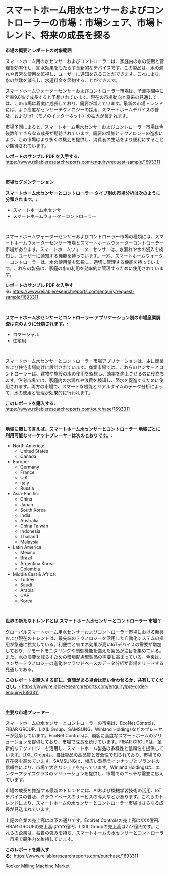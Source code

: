 <p><h1>スマートホーム用水センサーおよびコントローラーの市場：市場シェア、市場トレンド、将来の成長を探る</h1></p><p><strong>市場の概要とレポートの対象範囲</strong></p>
<p><p>スマートホーム用の水センサーおよびコントローラーは、家庭内の水の使用と管理を効率化し、節水効果をもたらす革新的なデバイスです。この製品は、水の漏れや異常な使用を監視し、ユーザーに通知を送ることができます。これにより、水の無駄を減らし、水道料金を節約することができます。</p><p>スマートホームウォーターセンサーおよびコントローラー市場は、予測期間中に年率9.8％で成長すると予想されています。現在の市場動向と将来の見通しでは、この市場は着実に成長しており、需要が増えています。最新の市場トレンドには、より高度なセンサーテクノロジーの採用、スマートホームデバイスの普及、およびIoT（モノのインターネット）の拡大が含まれます。</p><p>市場予測によると、スマートホーム用水センサーおよびコントローラー市場は今後数年でさらなる成長が期待されています。需要の増加とテクノロジーの進歩により、この市場はより多くの機会を提供し、消費者の生活をより便利にすることが期待されています。</p></p>
<p><strong>レポートのサンプル PDF を入手する:</strong> <a href="https://www.reliableresearchreports.com/enquiry/request-sample/1693311">https://www.reliableresearchreports.com/enquiry/request-sample/1693311</a></p>
<p>&nbsp;</p>
<p><strong>市場セグメンテーション</strong></p>
<p><strong>スマートホーム水センサーとコントローラー タイプ別の市場分析は次のように分類されます。:</strong></p>
<p><ul><li>スマートホーム水センサー</li><li>スマートホームウォーターコントローラー</li></ul></p>
<p>&nbsp;</p>
<p><p>スマートホームウォーターセンサーおよびコントローラー市場の種類には、スマートホームウォーターセンサー市場とスマートホームウォーターコントローラー市場があります。スマートホームウォーターセンサーは、水漏れや水の浸入を検知し、ユーザーに通知する機能を持っています。一方、スマートホームウォーターコントローラーは、水の使用量を監視し、適切に管理する機能を持っています。これらの製品は、家庭の水の利用を効率的に管理するために使用されています。</p></p>
<p><strong>レポートのサンプル PDF を入手する:</strong>&nbsp;<a href="https://www.reliableresearchreports.com/enquiry/request-sample/1693311">https://www.reliableresearchreports.com/enquiry/request-sample/1693311</a></p>
<p>&nbsp;</p>
<p><strong> スマートホーム水センサーとコントローラー アプリケーション別の市場産業調査は次のように分類されます。:</strong></p>
<p><ul><li>コマーシャル</li><li>住宅用</li></ul></p>
<p>&nbsp;</p>
<p><p>スマートホーム水センサーとコントローラー市場アプリケーションは、主に商業および住宅市場向けに設計されています。商業市場では、これらのセンサーとコントローラーは、建物や施設の水の使用を監視し、効率を向上させるのに役立ちます。住宅市場では、家庭内の水漏れや浪費を検知し、節水を促進するために使用されます。両方の市場で、スマートな機能とリアルタイムのデータ分析によって、水の使用と管理が効果的に行われます。</p></p>
<p><strong>このレポートを購入する:</strong>&nbsp; <a href="https://www.reliableresearchreports.com/purchase/1693311">https://www.reliableresearchreports.com/purchase/1693311</a></p>
<p>&nbsp;</p>
<p><strong>地域に関して言えば、スマートホーム水センサーとコントローラー 地域ごとに利用可能なマーケットプレーヤーは次のとおりです。:</strong></p>
<p><ul>
    <li>
        North America:
        <ul>
            <li>United States</li>
            <li>Canada</li>
        </ul>
    </li>
    <li>
        Europe:
        <ul>
            <li>Germany</li>
            <li>France</li>
            <li>U.K.</li>
            <li>Italy</li>
            <li>Russia</li>
        </ul>
    </li>
    <li>
        Asia-Pacific:
        <ul>
            <li>China</li>
            <li>Japan</li>
            <li>South Korea</li>
            <li>India</li>
            <li>Australia</li>
            <li>China Taiwan</li>
            <li>Indonesia</li>
            <li>Thailand</li>
            <li>Malaysia</li>
        </ul>
    </li>
    <li>
        Latin America:
        <ul>
            <li>Mexico</li>
            <li>Brazil</li>
            <li>Argentina Korea</li>
            <li>Colombia</li>
        </ul>
    </li>
    <li>
        Middle East & Africa:
        <ul>
            <li>Turkey</li>
            <li>Saudi</li>
            <li>Arabia</li>
            <li>UAE</li>
            <li>Korea</li>
        </ul>
    </li>
    </ul></p>
<p>&nbsp;</p>
<p><strong>世界の新たなトレンドとは スマートホーム水センサーとコントローラー 市場？</strong></p>
<p><p>グローバルスマートホーム用水センサーおよびコントローラー市場における新興および現在のトレンドは、最先端のテクノロジーを活用した自動化システムの採用が急速に拡大している。利便性と省エネ効果が高いIoTデバイスの需要が増加しており、リモートモニタリングや制御機能を備えた製品が注目を集めている。また、水の浪費を減らすための環境配慮型製品の需要も高まっている。今後は、センサーテクノロジーの進化やクラウドベースのデータ分析が市場をリードする見通しである。</p></p>
<p><strong>このレポートを購入する前に、質問がある場合は問い合わせるか、共有してください。</strong>- <a href="https://www.reliableresearchreports.com/enquiry/pre-order-enquiry/1693311">https://www.reliableresearchreports.com/enquiry/pre-order-enquiry/1693311</a></p>
<p>&nbsp;</p>
<p><strong>主要な市場プレーヤー</strong></p>
<p><p>スマートホームの水センサーとコントローラーの市場は、EcoNet Controls、FIBAR GROUP、LIXIL Group、SAMSUNG、Winland Holdingsなどのプレーヤーが競争しています。EcoNet Controlsは、顧客に高度なスマートホームのソリューションを提供しており、市場で成長を続けています。FIBAR GROUPは、革新的なテクノロジーを活用し、スマートホーム製品の多様性と信頼性を提供しています。LIXIL Groupは、自社製品の高品質と安全性で知られており、市場での存在感を高めています。SAMSUNGは、幅広い製品ラインナップとブランドの信頼性により、市場で大きなシェアを持っています。Winland Holdingsは、エンタープライズクラスのソリューションを提供し、市場でのニッチな需要に応えています。</p><p>市場の成長を推進する最新のトレンドには、AIおよび機械学習技術の活用、IoTデバイスの普及、クラウドベースのサービスの導入などがあります。これらのトレンドにより、スマートホームの水センサーとコントローラー市場はさらなる成長が見込まれています。</p><p>上記の企業の売上高は以下の通りです。EcoNet Controlsの売上高はXXX億円、FIBAR GROUPの売上高はYYY億円、LIXIL Groupの売上高はZZZ億円です。これらの企業は、独自の強みを持ち、スマートホームの水センサーとコントローラー市場で競争力を維持しています。</p></p>
<p><strong>このレポートを購入する:</strong>&nbsp;&nbsp;<a href="https://www.reliableresearchreports.com/purchase/1693311">https://www.reliableresearchreports.com/purchase/1693311</a></p>
<p><p><a href="https://extreme-scabiosa-c81.notion.site/Rocker-Milling-Machine-Market-Provides-a-Comprehensive-Analysis-Including-a-Macro-Overview-of-the-Ma-71a896f9b33249dfb42f639432bfaf6b">Rocker Milling Machine Market</a></p></p>